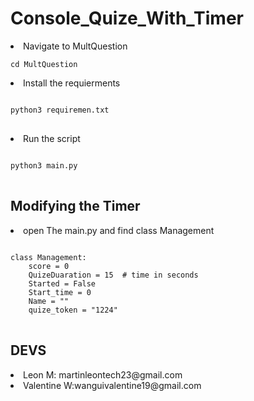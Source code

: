 # Console_Quize_With_Timer

<li>
Navigate to MultQuestion
<pre>
<code>cd MultQuestion</code>
</pre>
</li>
<li>
Install the requierments
<pre>
<code>
python3 requiremen.txt
</code>
</pre>

</li>

<li>
Run the script
<pre>
<code>
python3 main.py
</code>
</pre>
</li>

## Modifying the Timer

<li>
open The main.py and find class Management
<pre>
<code>
class Management:
    score = 0
    QuizeDuaration = 15  # time in seconds
    Started = False
    Start_time = 0
    Name = ""
    quize_token = "1224"
</code>
</pre>
</li>

## DEVS

<li>Leon M: martinleontech23@gmail.com</li>
<li>Valentine W:wanguivalentine19@gmail.com</li>
